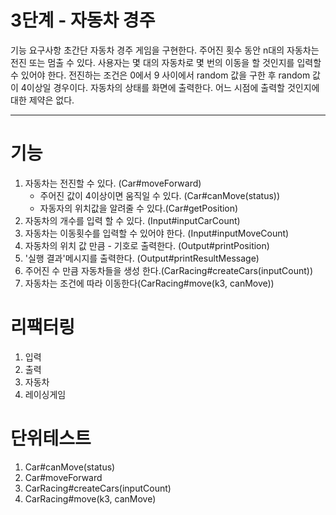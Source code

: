 # 3단계 - 자동차 경주
기능 요구사항
초간단 자동차 경주 게임을 구현한다.
주어진 횟수 동안 n대의 자동차는 전진 또는 멈출 수 있다.
사용자는 몇 대의 자동차로 몇 번의 이동을 할 것인지를 입력할 수 있어야 한다.
전진하는 조건은 0에서 9 사이에서 random 값을 구한 후 random 값이 4이상일 경우이다.
자동차의 상태를 화면에 출력한다. 어느 시점에 출력할 것인지에 대한 제약은 없다.

---
# 기능
1. 자동차는 전진할 수 있다. (Car#moveForward)
   - 주어진 값이 4이상이면 움직일 수 있다. (Car#canMove(status))
   - 자동자의 위치값을 알려줄 수 있다.(Car#getPosition)
2. 자동차의 개수를 입력 할 수 있다. (Input#inputCarCount) 
3. 자동차는 이동횟수를 입력할 수 있어야 한다. (Input#inputMoveCount) 
4. 자동차의 위치 값 만큼 - 기호로 출력한다. (Output#printPosition)
5. '실행 결과'메시지를 출력한다. (Output#printResultMessage)
6. 주어진 수 만큼 자동차들을 생성 한다.(CarRacing#createCars(inputCount))
7. 자동차는 조건에 따라 이동한다(CarRacing#move(k3, canMove))

# 리팩터링
1. 입력
2. 출력
3. 자동차
4. 레이싱게임

# 단위테스트
1. Car#canMove(status)
2. Car#moveForward
3. CarRacing#createCars(inputCount)
4. CarRacing#move(k3, canMove)